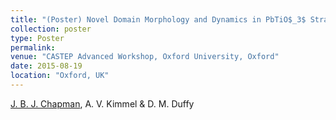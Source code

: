 ```yaml
---
title: "(Poster) Novel Domain Morphology and Dynamics in PbTiO$_3$ Strained Ultrathin Films"
collection: poster
type: Poster
permalink: 
venue: "CASTEP Advanced Workshop, Oxford University, Oxford"
date: 2015-08-19
location: "Oxford, UK"
---
```


<u>J. B. J. Chapman</u>, A. V. Kimmel & D. M. Duffy
